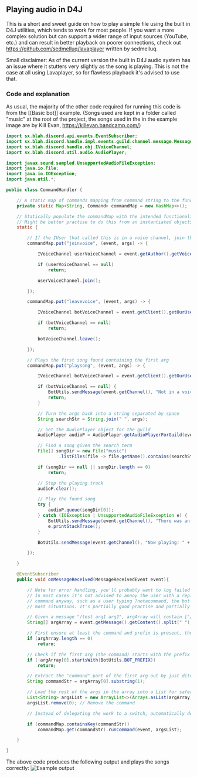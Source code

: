 ## Playing audio in D4J

This is a short and sweet guide on how to play a simple file using the built in D4J utilities, which tends to work for most people. If you want a more complex solution but can support a wider range of input sources (YouTube, etc.) and can result in better playback on poorer connections, check out https://github.com/sedmelluq/lavaplayer written by sedmelluq.

Small disclaimer: As of the current version the built in D4J audio system has an issue where it stutters very slightly as the song is playing. This is not the case at all using Lavaplayer, so for flawless playback it's advised to use that.

### Code and explanation

As usual, the majority of the other code required for running this code is from the [[Basic bot]] example. (Songs used are kept in a folder called "music" at the root of the project, the songs used in the in the example image are by Kill Evan, https://killevan.bandcamp.com/)

```java
import sx.blah.discord.api.events.EventSubscriber;
import sx.blah.discord.handle.impl.events.guild.channel.message.MessageReceivedEvent;
import sx.blah.discord.handle.obj.IVoiceChannel;
import sx.blah.discord.util.audio.AudioPlayer;

import javax.sound.sampled.UnsupportedAudioFileException;
import java.io.File;
import java.io.IOException;
import java.util.*;

public class CommandHandler {

    // A static map of commands mapping from command string to the functional impl
    private static Map<String, Command> commandMap = new HashMap<>();

    // Statically populate the commandMap with the intended functionality
    // Might be better practise to do this from an instantiated objects constructor
    static {

        // If the IUser that called this is in a voice channel, join them
        commandMap.put("joinvoice", (event, args) -> {

            IVoiceChannel userVoiceChannel = event.getAuthor().getVoiceStateForGuild(event.getGuild()).getChannel();

            if (userVoiceChannel == null)
                return;

            userVoiceChannel.join();

        });

        commandMap.put("leavevoice", (event, args) -> {

            IVoiceChannel botVoiceChannel = event.getClient().getOurUser().getVoiceStateForGuild(event.getGuild()).getChannel();

            if (botVoiceChannel == null)
                return;

            botVoiceChannel.leave();

        });

        // Plays the first song found containing the first arg
        commandMap.put("playsong", (event, args) -> {

            IVoiceChannel botVoiceChannel = event.getClient().getOurUser().getVoiceStateForGuild(event.getGuild()).getChannel();

            if (botVoiceChannel == null) {
                BotUtils.sendMessage(event.getChannel(), "Not in a voice channel, join one and then use joinvoice");
                return;
            }

            // Turn the args back into a string separated by space
            String searchStr = String.join(" ", args);

            // Get the AudioPlayer object for the guild
            AudioPlayer audioP = AudioPlayer.getAudioPlayerForGuild(event.getGuild());

            // Find a song given the search term
            File[] songDir = new File("music")
                    .listFiles(file -> file.getName().contains(searchStr));

            if (songDir == null || songDir.length == 0)
                return;

            // Stop the playing track
            audioP.clear();

            // Play the found song
            try {
                audioP.queue(songDir[0]);
            } catch (IOException | UnsupportedAudioFileException e) {
                BotUtils.sendMessage(event.getChannel(), "There was an issue playing that song.");
                e.printStackTrace();
            }

            BotUtils.sendMessage(event.getChannel(), "Now playing: " + songDir[0].getName());

        });

    }

    @EventSubscriber
    public void onMessageReceived(MessageReceivedEvent event){

        // Note for error handling, you'll probably want to log failed commands with a logger or sout
        // In most cases it's not advised to annoy the user with a reply incase they didn't intend to trigger a
        // command anyway, such as a user typing ?notacommand, the bot should not say "notacommand" doesn't exist in
        // most situations. It's partially good practise and partially developer preference

        // Given a message "/test arg1 arg2", argArray will contain ["/test", "arg1", "arg"]
        String[] argArray = event.getMessage().getContent().split(" ");

        // First ensure at least the command and prefix is present, the arg length can be handled by your command func
        if (argArray.length == 0)
            return;

        // Check if the first arg (the command) starts with the prefix defined in the utils class
        if (!argArray[0].startsWith(BotUtils.BOT_PREFIX))
            return;

        // Extract the "command" part of the first arg out by just ditching the first character
        String commandStr = argArray[0].substring(1);

        // Load the rest of the args in the array into a List for safer access
        List<String> argsList = new ArrayList<>(Arrays.asList(argArray));
        argsList.remove(0); // Remove the command

        // Instead of delegating the work to a switch, automatically do it via calling the mapping if it exists

        if (commandMap.containsKey(commandStr))
            commandMap.get(commandStr).runCommand(event, argsList);

    }

}
```

The above code produces the following output and plays the songs correctly: ![Example output](http://i.imgur.com/6SSvtMR.png)
